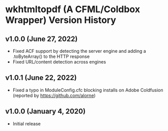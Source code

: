 # wkhtmltopdf (A CFML/Coldbox Wrapper) Version History

## v1.0.0 (June 27, 2022)

* Fixed ACF support by detecting the server engine and adding a .toByteArray() to the HTTP response
* Fixed URL/content detection across engines

## v1.0.1 (June 22, 2022)

* Fixed a typo in ModuleConfig.cfc blocking installs on Adobe Coldfusion (reported by https://github.com/alorne)

## v1.0.0 (January 4, 2020)

* Initial release